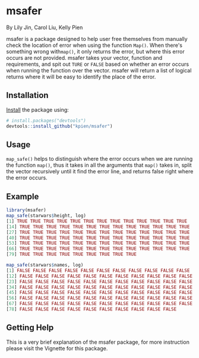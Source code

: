 # msafer
By Lily Jin, Carol Liu, Kelly Pien

msafer is a package designed to help user free themselves from manually check the location of error when using the function `Map()`. When there's something wrong with`map()`, it only returns the error, but where this error occurs are not provided. msafer takes your vector, function and requirements, and spit out `TURE` or `FALSE` based on whether an error occurs when running the function over the vector. msafer will return a list of logical returns where it will be easy to identify the place of the error. 

## Installation

[Install](https://github.com/kpien/msafer) the package using:

``` r
# install.packages("devtools")
devtools::install_github("kpien/msafer")
```

## Usage

`map_safe()` helps to distinguish where the error occurs when we are running the function `map()`, thus it takes in all the arguments that `map()` takes in, split the vector recursively until it find the error line, and returns false right where the error occurs. 

## Example

``` r
library(msafer)
map_safe(starwars$height, log)
[1] TRUE TRUE TRUE TRUE TRUE TRUE TRUE TRUE TRUE TRUE TRUE TRUE TRUE
[14] TRUE TRUE TRUE TRUE TRUE TRUE TRUE TRUE TRUE TRUE TRUE TRUE TRUE
[27] TRUE TRUE TRUE TRUE TRUE TRUE TRUE TRUE TRUE TRUE TRUE TRUE TRUE
[40] TRUE TRUE TRUE TRUE TRUE TRUE TRUE TRUE TRUE TRUE TRUE TRUE TRUE
[53] TRUE TRUE TRUE TRUE TRUE TRUE TRUE TRUE TRUE TRUE TRUE TRUE TRUE
[66] TRUE TRUE TRUE TRUE TRUE TRUE TRUE TRUE TRUE TRUE TRUE TRUE TRUE
[79] TRUE TRUE TRUE TRUE TRUE TRUE TRUE TRUE TRUE

map_safe(starwars$names, log)
[1] FALSE FALSE FALSE FALSE FALSE FALSE FALSE FALSE FALSE FALSE FALSE
[12] FALSE FALSE FALSE FALSE FALSE FALSE FALSE FALSE FALSE FALSE FALSE
[23] FALSE FALSE FALSE FALSE FALSE FALSE FALSE FALSE FALSE FALSE FALSE
[34] FALSE FALSE FALSE FALSE FALSE FALSE FALSE FALSE FALSE FALSE FALSE
[45] FALSE FALSE FALSE FALSE FALSE FALSE FALSE FALSE FALSE FALSE FALSE
[56] FALSE FALSE FALSE FALSE FALSE FALSE FALSE FALSE FALSE FALSE FALSE
[67] FALSE FALSE FALSE FALSE FALSE FALSE FALSE FALSE FALSE FALSE FALSE
[78] FALSE FALSE FALSE FALSE FALSE FALSE FALSE FALSE FALSE FALSE
```
## Getting Help
This is a very brief explanation of the msafer package, for more instruction please visit the Vignette for this package. 





